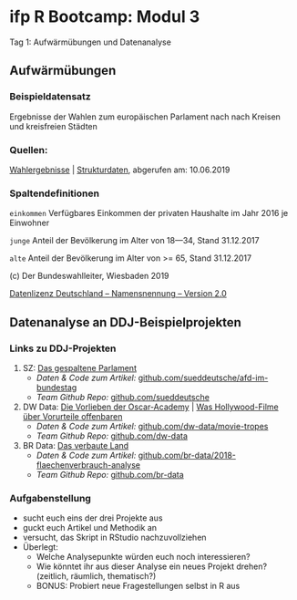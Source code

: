 # ifp R Bootcamp: Modul 3

Tag 1: Aufwärmübungen und Datenanalyse

## Aufwärmübungen

### Beispieldatensatz

Ergebnisse der Wahlen zum europäischen Parlament nach nach Kreisen und kreisfreien Städten

### Quellen:

[Wahlergebnisse](https://www.bundeswahlleiter.de/europawahlen/2019/ergebnisse.html) | [Strukturdaten](https://www.bundeswahlleiter.de/europawahlen/2019/strukturdaten.html), abgerufen am: 10.06.2019

### Spaltendefinitionen

`einkommen` 	Verfügbares Einkommen der privaten Haushalte im Jahr 2016 je Einwohner

`junge`			Anteil der Bevölkerung im Alter von 18—34, Stand 31.12.2017

`alte`			Anteil der Bevölkerung im Alter von >= 65, Stand 31.12.2017


(c) Der Bundeswahlleiter, Wiesbaden 2019

[Datenlizenz Deutschland – Namensnennung – Version 2.0](https://www.govdata.de/dl-de/by-2-0)

## Datenanalyse an DDJ-Beispielprojekten

### Links zu DDJ-Projekten

1. SZ: [Das gespaltene Parlament](http://sz.de/afdimbundestag)
	- *Daten & Code zum Artikel:* [github.com/sueddeutsche/afd-im-bundestag](https://github.com/sueddeutsche/afd-im-bundestag)
	- *Team Github Repo:* [github.com/sueddeutsche](https://github.com/sueddeutsche)
2. DW Data: [Die Vorlieben der Oscar-Academy](https://www.dw.com/a-47499539) | [Was Hollywood-Filme über Vorurteile offenbaren](https://www.dw.com/a-47561600)
	- *Daten & Code zum Artikel:* [github.com/dw-data/movie-tropes](https://github.com/dw-data/movie-tropes)
	- *Team Github Repo:* [github.com/dw-data](https://github.com/dw-data)
3. BR Data: [Das verbaute Land](http://web.br.de/interaktiv/flaechenverbrauch/)
	- *Daten & Code zum Artikel:* [github.com/br-data/2018-flaechenverbrauch-analyse](https://github.com/br-data/2018-flaechenverbrauch-analyse)
	- *Team Github Repo:* [github.com/br-data](https://github.com/br-data)

### Aufgabenstellung

- sucht euch eins der drei Projekte aus
- guckt euch Artikel und Methodik an
- versucht, das Skript in RStudio nachzuvollziehen
- Überlegt:
	- Welche Analysepunkte würden euch noch interessieren?
	- Wie könntet ihr aus dieser Analyse ein neues Projekt drehen? (zeitlich, räumlich, thematisch?)
	- BONUS: Probiert neue Fragestellungen selbst in R aus



